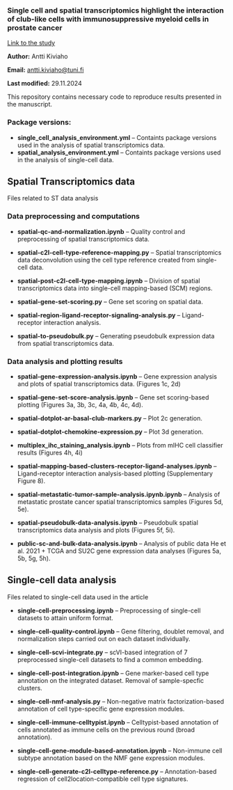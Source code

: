### Single cell and spatial transcriptomics highlight the interaction of club-like cells with immunosuppressive myeloid cells in prostate cancer

[Link to the study](https://doi.org/10.1038/s41467-024-54364-1)

**Author:** Antti Kiviaho

**Email:** antti.kiviaho@tuni.fi

**Last modified:** 29.11.2024

This repository contains necessary code to reproduce results presented in the manuscript.

### Package versions:
- **single_cell_analysis_environment.yml** – Containts package versions used in the analysis of spatial transcriptomics data.
- **spatial_analysis_environment.yml** – Containts package versions used in the analysis of single-cell data.

## Spatial Transcriptomics data

Files related to ST data analysis

### Data preprocessing and computations

- **spatial-qc-and-normalization.ipynb** – Quality control and preprocessing of spatial transcriptomics data.

- **spatial-c2l-cell-type-reference-mapping.py** – Spatial transcriptomics data deconvolution using the cell type reference created from single-cell data.

- **spatial-post-c2l-cell-type-mapping.ipynb** – Division of spatial transcriptomics data into single-cell mapping-based (SCM) regions.

- **spatial-gene-set-scoring.py** – Gene set scoring on spatial data.

- **spatial-region-ligand-receptor-signaling-analysis.py** – Ligand-receptor interaction analysis.

- **spatial-to-pseudobulk.py** – Generating pseudobulk expression data from spatial transcriptomics data.

### Data analysis and plotting results

- **spatial-gene-expression-analysis.ipynb** – Gene expression analysis and plots of spatial transcriptomics data. (Figures 1c, 2d)

- **spatial-gene-set-score-analysis.ipynb** – Gene set scoring-based plotting (Figures 3a, 3b, 3c, 4a, 4b, 4c, 4d).

- **spatial-dotplot-ar-basal-club-markers.py** – Plot 2c generation.

- **spatial-dotplot-chemokine-expression.py** – Plot 3d generation.

- **multiplex_ihc_staining_analysis.ipynb** – Plots from mIHC cell classifier results (Figures 4h, 4i)

- **spatial-mapping-based-clusters-receptor-ligand-analyses.ipynb** – Ligand-receptor interaction analysis-based plotting (Supplementary Figure 8).

- **spatial-metastatic-tumor-sample-analysis.ipynb.ipynb** – Analysis of metastatic prostate cancer spatial transcriptomics samples (Figures 5d, 5e).

- **spatial-pseudobulk-data-analysis.ipynb** – Pseudobulk spatial transcriptomics data analysis and plots (Figures 5f, 5i).

- **public-sc-and-bulk-data-analysis.ipynb** – Analysis of public data He et al. 2021 + TCGA and SU2C gene expression data analyses (Figures 5a, 5b, 5g, 5h).

## Single-cell data analysis 

Files related to single-cell data used in the article

- **single-cell-preprocessing.ipynb** – Preprocessing of single-cell datasets to attain uniform format.

- **single-cell-quality-control.ipynb** – Gene filtering, doublet removal, and normalization steps carried out on each dataset individually.

- **single-cell-scvi-integrate.py** – scVI-based integration of 7 preprocessed single-cell datasets to find a common embedding.

- **single-cell-post-integration.ipynb** – Gene marker-based cell type annotation on the integrated dataset. Removal of sample-specfic clusters.

- **single-cell-nmf-analysis.py** – Non-negative matrix factorization-based annotation of cell type-specific gene expression modules.

- **single-cell-immune-celltypist.ipynb** – Celltypist-based annotation of cells annotated as immune cells on the previous round (broad annotation).

- **single-cell-gene-module-based-annotation.ipynb** – Non-immune cell subtype annotation based on the NMF gene expression modules.

- **single-cell-generate-c2l-celltype-reference.py** – Annotation-based regression of cell2location-compatible cell type signatures.
